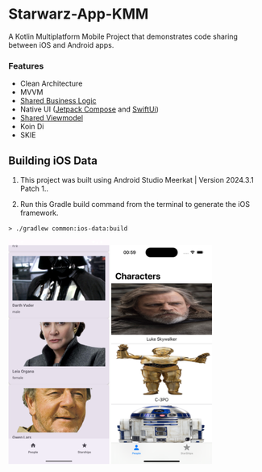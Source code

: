 # Starwarz-App-KMM

A Kotlin Multiplatform Mobile Project that demonstrates code sharing between iOS and Android apps.

### Features

- Clean Architecture
- MVVM
- [Shared Business Logic](https://github.com/teewhydope/StarWars-App/tree/main/common)
- Native
  UI ([Jetpack Compose](https://github.com/teewhydope/StarWars-App/tree/main/androidApp/src/main/java/com/teewhydope/app/ui)
  and [SwiftUi](https://github.com/teewhydope/StarWars-App/tree/main/iosApp/iosApp))
- [Shared Viewmodel](https://github.com/teewhydope/StarWars-App/tree/main/common/presentation/src/commonMain/kotlin/com/teewhydope/app/presentation)
- Koin Di
- SKIE

## Building iOS Data

1. This project was built using Android Studio Meerkat | Version 2024.3.1 Patch 1..

2. Run this Gradle build command from the terminal to generate the iOS framework.

```
> ./gradlew common:ios-data:build 
```

<img src="https://github.com/teewhydope/StarWars-App/blob/main/assets/Screenshot_20250410_010216.png" width="200">  <img src="https://github.com/teewhydope/StarWars-App/blob/main/assets/Simulator%20Screenshot%20-%20iPhone%2016%20-%202025-04-10%20at%2000.59.18.png" width="200">
